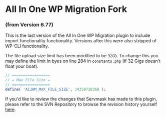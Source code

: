 # All In One WP Migration Fork ###
### (from Version 6.77) ###

This is the last version of the All In One WP Migration plugin to include import functionality functionality. Versions after this were also stripped of WP-CLI functionality.

The file upload size limit has been modified to be `32GB`. To change this you may define the limit in byes on line 284 in `constants.php` (if 32 Gigs doesn't float your boat). 

```php
// =================
// = Max File Size =
// =================
define( 'AI1WM_MAX_FILE_SIZE', 34359738368 );
```


If you'd like to review the changes that Servmask has made to this plugin, please refer to the SVN Repository to browse the revision history yourself [here](https://plugins.trac.wordpress.org/log/all-in-one-wp-migration).
